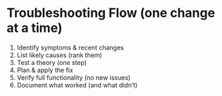 # Troubleshooting Flow (one change at a time)
1) Identify symptoms & recent changes
2) List likely causes (rank them)
3) Test a theory (one step)
4) Plan & apply the fix
5) Verify full functionality (no new issues)
6) Document what worked (and what didn’t)
